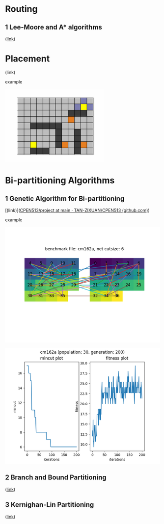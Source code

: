 #  Routing

## 1 Lee-Moore and A* algorithms

([link](https://github.com/TAN-ZIXUAN/CPEN513/tree/main/routing))



# Placement

(link)

example

<img src="readme.assets/example-1620416353563.gif" alt="example" style="zoom:50%;" />

# Bi-partitioning Algorithms

## 1 Genetic Algorithm for Bi-partitioning

[(link)]([CPEN513/project at main · TAN-ZIXUAN/CPEN513 (github.com)](https://github.com/TAN-ZIXUAN/CPEN513/tree/main/project))

example

![cm162a_30_200](readme.assets/cm162a_30_200-1620416507277.png)

![cm162a_line_chart_30_200](readme.assets/cm162a_line_chart_30_200-1620416518486.png)

## 2 Branch and Bound Partitioning

([link](https://github.com/TAN-ZIXUAN/CPEN513/tree/main/bb_partition))

## 3 Kernighan-Lin Partitioning

([link](https://github.com/TAN-ZIXUAN/CPEN513/tree/main/partitioning))

